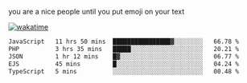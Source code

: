 you are a nice people until you put emoji on your text

[![wakatime](https://wakatime.com/badge/user/87646243-158a-4241-a3cb-668e1fa2dbb8.svg)](https://wakatime.com/@87646243-158a-4241-a3cb-668e1fa2dbb8)
<!--START_SECTION:waka-->

```txt
JavaScript   11 hrs 50 mins  ████████████████▓░░░░░░░░   66.78 %
PHP          3 hrs 35 mins   █████░░░░░░░░░░░░░░░░░░░░   20.21 %
JSON         1 hr 12 mins    █▓░░░░░░░░░░░░░░░░░░░░░░░   06.77 %
EJS          45 mins         █░░░░░░░░░░░░░░░░░░░░░░░░   04.24 %
TypeScript   5 mins          ░░░░░░░░░░░░░░░░░░░░░░░░░   00.48 %
```

<!--END_SECTION:waka-->

